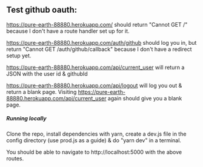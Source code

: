 ## Test github oauth:

https://pure-earth-88880.herokuapp.com/ should return "Cannot GET /" because I don't have a route handler set up for it.

https://pure-earth-88880.herokuapp.com/auth/github should log you in, but return "Cannot GET /auth/github/callback" because I don't have a redirect setup yet.

https://pure-earth-88880.herokuapp.com/api/current_user will return a JSON with the user id & githubId

https://pure-earth-88880.herokuapp.com/api/logout will log you out & return a blank page. Visiting https://pure-earth-88880.herokuapp.com/api/current_user again should give you a blank page.

##### Running locally

Clone the repo,
install dependencies with yarn,
create a dev.js file in the config directory (use prod.js as a guide)
& do "yarn dev" in a terminal.

You should be able to navigate to http://localhost:5000 with the above routes.
